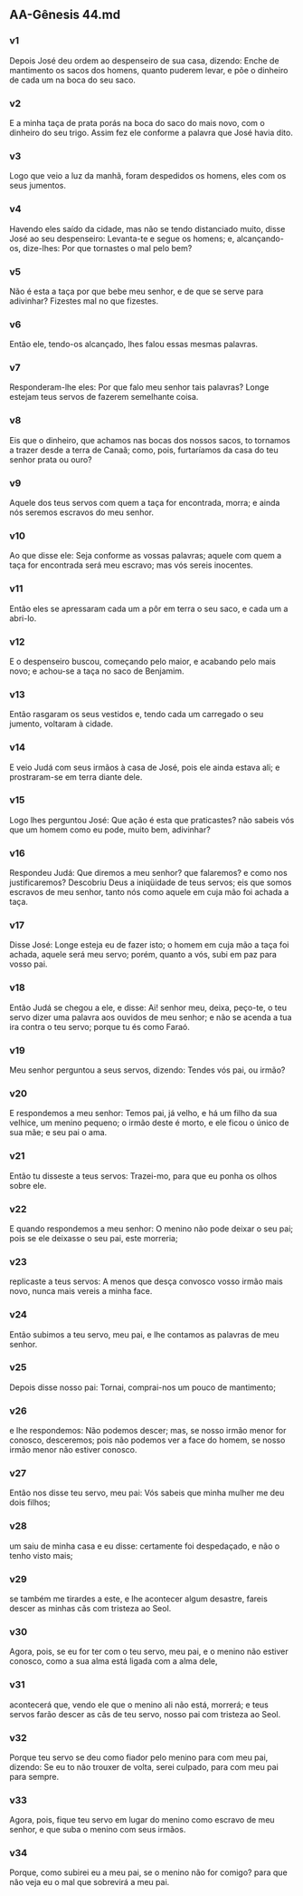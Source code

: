## AA-Gênesis 44.md
### v1
 Depois José deu ordem ao despenseiro de sua casa, dizendo: Enche de mantimento os sacos dos homens, quanto puderem levar, e põe o dinheiro de cada um na boca do seu saco.
### v2
 E a minha taça de prata porás na boca do saco do mais novo, com o dinheiro do seu trigo. Assim fez ele conforme a palavra que José havia dito.
### v3
 Logo que veio a luz da manhã, foram despedidos os homens, eles com os seus jumentos.
### v4
 Havendo eles saído da cidade, mas não se tendo distanciado muito, disse José ao seu despenseiro: Levanta-te e segue os homens; e, alcançando-os, dize-lhes: Por que tornastes o mal pelo bem?
### v5
 Não é esta a taça por que bebe meu senhor, e de que se serve para adivinhar? Fizestes mal no que fizestes.
### v6
 Então ele, tendo-os alcançado, lhes falou essas mesmas palavras.
### v7
 Responderam-lhe eles: Por que falo meu senhor tais palavras? Longe estejam teus servos de fazerem semelhante coisa.
### v8
 Eis que o dinheiro, que achamos nas bocas dos nossos sacos, to tornamos a trazer desde a terra de Canaã; como, pois, furtaríamos da casa do teu senhor prata ou ouro?
### v9
 Aquele dos teus servos com quem a taça for encontrada, morra; e ainda nós seremos escravos do meu senhor.
### v10
 Ao que disse ele: Seja conforme as vossas palavras; aquele com quem a taça for encontrada será meu escravo; mas vós sereis inocentes.
### v11
 Então eles se apressaram cada um a pôr em terra o seu saco, e cada um a abri-lo.
### v12
 E o despenseiro buscou, começando pelo maior, e acabando pelo mais novo; e achou-se a taça no saco de Benjamim.
### v13
 Então rasgaram os seus vestidos e, tendo cada um carregado o seu jumento, voltaram à cidade.
### v14
 E veio Judá com seus irmãos à casa de José, pois ele ainda estava ali; e prostraram-se em terra diante dele.
### v15
 Logo lhes perguntou José: Que ação é esta que praticastes? não sabeis vós que um homem como eu pode, muito bem, adivinhar?
### v16
 Respondeu Judá: Que diremos a meu senhor? que falaremos? e como nos justificaremos? Descobriu Deus a iniqüidade de teus servos; eis que somos escravos de meu senhor, tanto nós como aquele em cuja mão foi achada a taça.
### v17
 Disse José: Longe esteja eu de fazer isto; o homem em cuja mão a taça foi achada, aquele será meu servo; porém, quanto a vós, subi em paz para vosso pai.
### v18
 Então Judá se chegou a ele, e disse: Ai! senhor meu, deixa, peço-te, o teu servo dizer uma palavra aos ouvidos de meu senhor; e não se acenda a tua ira contra o teu servo; porque tu és como Faraó.
### v19
 Meu senhor perguntou a seus servos, dizendo: Tendes vós pai, ou irmão?
### v20
 E respondemos a meu senhor: Temos pai, já velho, e há um filho da sua velhice, um menino pequeno; o irmão deste é morto, e ele ficou o único de sua mãe; e seu pai o ama.
### v21
 Então tu disseste a teus servos: Trazei-mo, para que eu ponha os olhos sobre ele.
### v22
 E quando respondemos a meu senhor: O menino não pode deixar o seu pai; pois se ele deixasse o seu pai, este morreria;
### v23
 replicaste a teus servos: A menos que desça convosco vosso irmão mais novo, nunca mais vereis a minha face.
### v24
 Então subimos a teu servo, meu pai, e lhe contamos as palavras de meu senhor.
### v25
 Depois disse nosso pai: Tornai, comprai-nos um pouco de mantimento;
### v26
 e lhe respondemos: Não podemos descer; mas, se nosso irmão menor for conosco, desceremos; pois não podemos ver a face do homem, se nosso irmão menor não estiver conosco.
### v27
 Então nos disse teu servo, meu pai: Vós sabeis que minha mulher me deu dois filhos;
### v28
 um saiu de minha casa e eu disse: certamente foi despedaçado, e não o tenho visto mais;
### v29
 se também me tirardes a este, e lhe acontecer algum desastre, fareis descer as minhas cãs com tristeza ao Seol.
### v30
 Agora, pois, se eu for ter com o teu servo, meu pai, e o menino não estiver conosco, como a sua alma está ligada com a alma dele,
### v31
 acontecerá que, vendo ele que o menino ali não está, morrerá; e teus servos farão descer as cãs de teu servo, nosso pai com tristeza ao Seol.
### v32
 Porque teu servo se deu como fiador pelo menino para com meu pai, dizendo: Se eu to não trouxer de volta, serei culpado, para com meu pai para sempre.
### v33
 Agora, pois, fique teu servo em lugar do menino como escravo de meu senhor, e que suba o menino com seus irmãos.
### v34
 Porque, como subirei eu a meu pai, se o menino não for comigo? para que não veja eu o mal que sobrevirá a meu pai.
